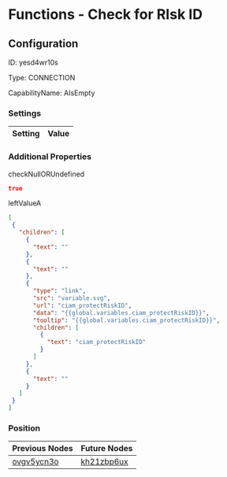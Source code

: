 # Functions - Check for RIsk ID
## Configuration
ID:  yesd4wr10s

Type: CONNECTION 

CapabilityName: AIsEmpty

### Settings
| Setting | Value  |
| :------------------------ | ---------------------------------------- |
 




### Additional Properties
checkNullORUndefined
 ```json 
true
```


leftValueA
 ```json 
[
  {
    "children": [
      {
        "text": ""
      },
      {
        "text": ""
      },
      {
        "type": "link",
        "src": "variable.svg",
        "url": "ciam_protectRiskID",
        "data": "{{global.variables.ciam_protectRiskID}}",
        "tooltip": "{{global.variables.ciam_protectRiskID}}",
        "children": [
          {
            "text": "ciam_protectRiskID"
          }
        ]
      },
      {
        "text": ""
      }
    ]
  }
]
```




### Position
| Previous Nodes | Future Nodes |
| :------------- | ------------ |
| [ovgv5ycn3o](./ovgv5ycn3o.md) | [kh21zbp6ux](./kh21zbp6ux.md) |